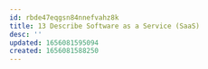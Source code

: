 ```yaml
---
id: rbde47eqgsn84nnefvahz8k
title: 13 Describe Software as a Service (SaaS)
desc: ''
updated: 1656081595094
created: 1656081588250
---
```


